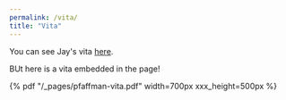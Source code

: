 ```yaml
---
permalink: /vita/
title: "Vita"
---
```


You can see Jay's vita [here](pfaffman-vita.pdf).

BUt here is a vita embedded in the page!

 {% pdf "/_pages/pfaffman-vita.pdf" width=700px xxx_height=500px %}
